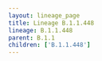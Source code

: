 ```yaml
---
layout: lineage_page
title: Lineage B.1.1.448
lineage: B.1.1.448
parent: B.1.1
children: ['B.1.1.448']
---
```

